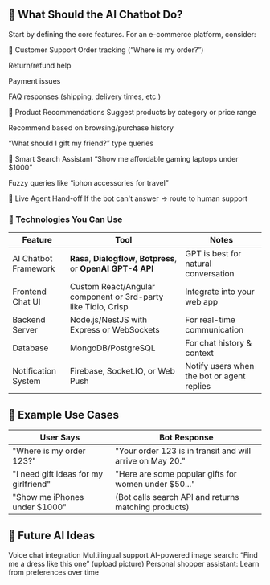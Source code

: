 ## 🧠 What Should the AI Chatbot Do?

Start by defining the core features. For an e-commerce platform, consider:

🔹 Customer Support
Order tracking (“Where is my order?”)

Return/refund help

Payment issues

FAQ responses (shipping, delivery times, etc.)

🔹 Product Recommendations
Suggest products by category or price range

Recommend based on browsing/purchase history

“What should I gift my friend?” type queries

🔹 Smart Search Assistant
“Show me affordable gaming laptops under $1000”

Fuzzy queries like “iphon accessories for travel”

🔹 Live Agent Hand-off
If the bot can't answer → route to human support

### 🧰 Technologies You Can Use

| Feature              | Tool                                                            | Notes                                      |
| -------------------- | --------------------------------------------------------------- | ------------------------------------------ |
| AI Chatbot Framework | **Rasa**, **Dialogflow**, **Botpress**, or **OpenAI GPT-4 API** | GPT is best for natural conversation       |
| Frontend Chat UI     | Custom React/Angular component or 3rd-party like Tidio, Crisp   | Integrate into your web app                |
| Backend Server       | Node.js/NestJS with Express or WebSockets                       | For real-time communication                |
| Database             | MongoDB/PostgreSQL                                              | For chat history & context                 |
| Notification System  | Firebase, Socket.IO, or Web Push                                | Notify users when the bot or agent replies |

## 🧪 Example Use Cases

| User Says                             | Bot Response                                              |
| ------------------------------------- | --------------------------------------------------------- |
| "Where is my order 123?"              | "Your order 123 is in transit and will arrive on May 20." |
| "I need gift ideas for my girlfriend" | "Here are some popular gifts for women under \$50..."     |
| "Show me iPhones under \$1000"        | (Bot calls search API and returns matching products)      |

## 🧠 Future AI Ideas

Voice chat integration
Multilingual support
AI-powered image search: “Find me a dress like this one” (upload picture)
Personal shopper assistant: Learn from preferences over time
